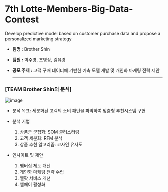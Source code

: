 # 7th Lotte-Members-Big-Data-Contest
Develop predictive model based on customer purchase data and propose a personalized marketing strategy


- **팀명 :** Brother Shin
- **팀원** **:** 박주영, 조영상, 김유경
    
- **공모 주제 :** 고객 구매 데이터에 기반한 예측 모델 개발 및 개인화 마케팅 전략 제안

    ---
    
### [TEAM Brother Shin의 분석]
![image](https://user-images.githubusercontent.com/79184083/222936556-967b0bc0-2a31-4f10-89f7-afe77bcf3620.png)

- 분석 목표: 세분화된 고객의 소비 패턴을 파악하여 맞춤형 추천시스템 구현

- 분석 기법
  1) 상품군 군집화: SOM 클러스터링
  2) 고객 세분화: RFM 분석
  3) 상품 추천 알고리즘: 코사인 유사도

- 인사이트 및 제안
  1) 멤버십 제도 개선
  2) 개인화 마케팅 전략 수립
  3) 엘팟 서비스 개선
  4) 엘페이 활성화

